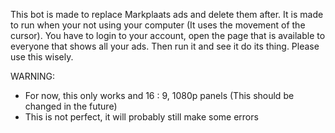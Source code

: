 This bot is made to replace Markplaats ads and delete them after.
It is made to run when your not using your computer (It uses the movement of the cursor).
You have to login to your account, open the page that is available to everyone that shows all your ads.
Then run it and see it do its thing.
Please use this wisely.

WARNING:
- For now, this only works and 16 : 9, 1080p panels (This should be changed in the future)
- This is not perfect, it will probably still make some errors
